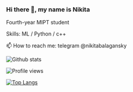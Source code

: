 ### Hi there 👋, my name is Nikita
Fourth-year MIPT student

Skills: ML / Python / c++

📫 How to reach me: telegram @nikitabalagansky 

![Github stats](https://github-readme-stats.vercel.app/api?username=elephantmipt&show_icons=true)

![Profile views](https://gpvc.arturio.dev/elephantmipt) 

[![Top Langs](https://github-readme-stats.vercel.app/api/top-langs/?username=elephantmipt&layout=compact)](https://github.com/anuraghazra/github-readme-stats)
